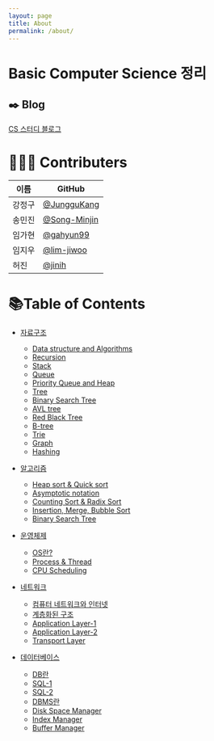 ```yaml
---
layout: page
title: About
permalink: /about/
---
```


# Basic Computer Science 정리

## ✒️ Blog
[CS 스터디 블로그](https://basic-computer-science.github.io)

# 🧑‍🤝‍🧑 Contributers

| 이름   | GitHub                                         |
| ------ | ---------------------------------------------- |
| 강정구 | [@JungguKang](https://github.com/JungguKang) |
| 송민진 | [@Song-Minjin](https://github.com/Song-Minjin) |
| 임가현 | [@gahyun99](https://github.com/gahyun99) |
| 임지우 | [@lim-jiwoo](https://github.com/lim-jiwoo) |
| 허진 | [@jinih](https://github.com/jinih) |

# 📚Table of Contents

- [자료구조](https://basic-computer-science.github.io/category/#DataStructure)
  - [Data structure and Algorithms](https://basic-computer-science.github.io/datastructure/2022/02/28/DS-Data-structure-&-Algorithms.html)
  - [Recursion](https://basic-computer-science.github.io/datastructure/2022/03/02/DS-Recursion.html)
  - [Stack](https://basic-computer-science.github.io/datastructure/2022/03/04/DS-Stack.html)
  - [Queue](https://basic-computer-science.github.io/datastructure/2022/03/07/DS-Queue.html)
  - [Priority Queue and Heap](https://basic-computer-science.github.io/datastructure/2022/03/11/DS-Priority-Queue-and-Heap.html)
  - [Tree](https://basic-computer-science.github.io/datastructure/2022/04/14/DS-Tree.html)
  - [Binary Search Tree](https://basic-computer-science.github.io/datastructure/2022/04/18/DS-Binary-Search-Tree.html)
  - [AVL tree](https://basic-computer-science.github.io/datastructure/2022/04/21/DS-AVL-Tree.html)
  - [Red Black Tree](https://basic-computer-science.github.io/datastructure/2022/04/25/DS-Red-Black-Tree.html)
  - [B-tree](https://basic-computer-science.github.io/datastructure/2022/04/27/DS-B-tree,-B+tree.html)
  - [Trie](https://basic-computer-science.github.io/datastructure/2022/04/28/DS-Trie.html)
  - [Graph](https://basic-computer-science.github.io/datastructure/2022/05/09/DS-Graph.html)
  - [Hashing](https://basic-computer-science.github.io/datastructure/2022/05/12/DS-Hashing.html)


- [알고리즘](https://basic-computer-science.github.io/category/#Algorithm)
  - [Heap sort & Quick sort](https://basic-computer-science.github.io/algorithm/2022/03/03/Heap-Sort,-Quick-Sort.html)
  - [Asymptotic notation](https://basic-computer-science.github.io/algorithm/2022/03/04/Asymptotic-Notation.html)
  - [Counting Sort & Radix Sort](https://basic-computer-science.github.io/algorithm/2022/03/04/Counting-Sort,-Radix-Sort.html)
  - [Insertion, Merge, Bubble Sort](https://basic-computer-science.github.io/algorithm/2022/03/04/Insert,Merge,bubble-sort.html)
  - [Binary Search Tree](https://basic-computer-science.github.io/algorithm/2022/03/07/Binary-Search-Tree.html)


- [운영체제](https://basic-computer-science.github.io/category/#OS)
  - [OS란?](https://basic-computer-science.github.io/os/2022/02/28/What-is-OS.html)
  - [Process & Thread](https://basic-computer-science.github.io/os/2022/03/03/Process-&-Thread.html)
  - [CPU Scheduling](https://basic-computer-science.github.io/os/2022/03/04/CPU-Scheduling.html)

- [네트워크](https://basic-computer-science.github.io/category/#Network)
  - [컴퓨터 네트워크와 인터넷](https://basic-computer-science.github.io/network/2022/03/03/1st-network.html)
  - [계층화된 구조](https://basic-computer-science.github.io/network/2022/03/03/2nd-network.html)
  - [Application Layer-1](https://basic-computer-science.github.io/network/2022/03/04/3nd-network.html)
  - [Application Layer-2](https://basic-computer-science.github.io/network/2022/03/06/4th-network.html)
  - [Transport Layer](https://basic-computer-science.github.io/network/2022/03/07/5th-network.html)

- [데이터베이스](https://basic-computer-science.github.io/category/#DB)
  - [DB란](https://basic-computer-science.github.io/db/2022/03/01/DB-1.html)
  - [SQL-1](https://basic-computer-science.github.io/db/2022/03/04/DB-2.html)
  - [SQL-2](https://basic-computer-science.github.io/db/2022/03/07/DB-3.html)
  - [DBMS란](https://basic-computer-science.github.io/db/2022/03/11/DB-4.html)
  - [Disk Space Manager](https://basic-computer-science.github.io/db/2022/03/23/DB-5.html)
  - [Index Manager](https://basic-computer-science.github.io/db/2022/03/28/DB-6.html)
  - [Buffer Manager](https://basic-computer-science.github.io/db/2022/04/07/DB-7.html)